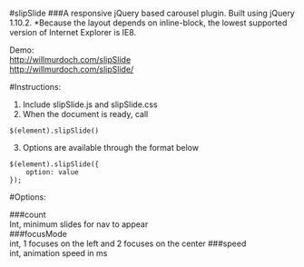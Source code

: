 #slipSlide
###A responsive jQuery based carousel plugin. Built using jQuery 1.10.2.
*Because the layout depends on inline-block, the lowest supported version of Internet Explorer is IE8.

Demo:  
http://willmurdoch.com/slipSlide  
http://willmurdoch.com/slipSlide/

#Instructions:

1) Include slipSlide.js and slipSlide.css  
2) When the document is ready, call  

```
$(element).slipSlide()
```

3) Options are available through the format below  

```
$(element).slipSlide({
	option: value
});
```

#Options:

###count  
Int, minimum slides for nav to appear    
###focusMode  
int, 1 focuses on the left and 2 focuses on the center
###speed   
int, animation speed in ms
